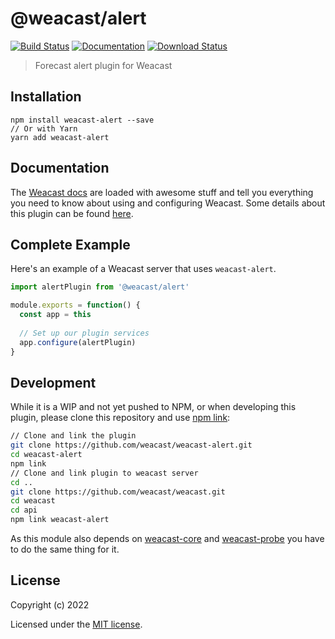 # @weacast/alert

[![Build Status](https://app.travis-ci.com/weacast/weacast.svg?branch=master)](https://app.travis-ci.com/weacast/weacast)
[![Documentation](https://img.shields.io/badge/documentation-available-brightgreen.svg)](https://weacast.github.io/weacast-docs/)
[![Download Status](https://img.shields.io/npm/dm/@weacast/alert.svg?style=flat-square)](https://www.npmjs.com/package/@weacast/alert)

> Forecast alert plugin for Weacast

## Installation

```
npm install weacast-alert --save
// Or with Yarn
yarn add weacast-alert
```

## Documentation

The [Weacast docs](https://weacast.github.io/weacast-docs/) are loaded with awesome stuff and tell you everything you need to know about using and configuring Weacast. Some details about this plugin can be found [here](https://weacast.gitbooks.io/weacast-docs/api/ALERT.html).

## Complete Example

Here's an example of a Weacast server that uses `weacast-alert`. 

```js
import alertPlugin from '@weacast/alert'

module.exports = function() {
  const app = this
  
  // Set up our plugin services
  app.configure(alertPlugin)
}
```
## Development

While it is a WIP and not yet pushed to NPM, or when developing this plugin, please clone this repository and use [npm link](https://docs.npmjs.com/cli/link):

```bash
// Clone and link the plugin
git clone https://github.com/weacast/weacast-alert.git
cd weacast-alert
npm link
// Clone and link plugin to weacast server
cd ..
git clone https://github.com/weacast/weacast.git
cd weacast
cd api
npm link weacast-alert
```

As this module also depends on [weacast-core](https://github.com/weacast/weacast-core) and [weacast-probe](https://github.com/weacast/weacast-probe) you have to do the same thing for it.

## License

Copyright (c) 2022

Licensed under the [MIT license](LICENSE).
